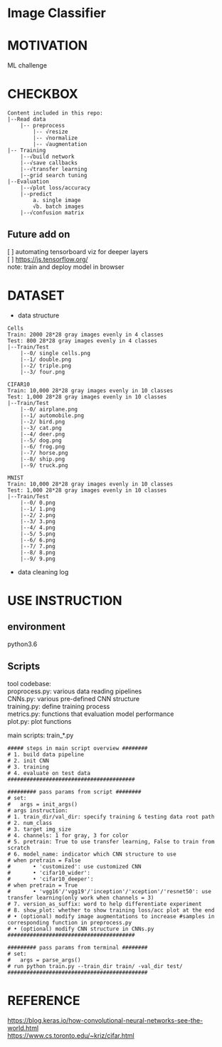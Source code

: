 # Image Classifier

MOTIVATION
==========  
ML challenge

CHECKBOX  
========  
```
Content included in this repo:  
|--Read data  
    |-- preprocess  
        |-- √resize  
        |-- √normalize  
        |-- √augmentation  
|-- Training  
    |--√build network  
    |--√save callbacks  
    |--√transfer learning  
    |--grid search tuning 
|--Evaluation   
    |--√plot loss/accuracy    
    |--predict  
        a. single image  
        √b. batch images  
    |--√confusion matrix  
```  

Future add on
-------------  
[ ] automating tensorboard viz for deeper layers  
[ ] https://js.tensorflow.org/  
note: train and deploy model in browser  


DATASET
==============  
* data structure  
```
Cells  
Train: 2000 28*28 gray images evenly in 4 classes  
Test: 800 28*28 gray images evenly in 4 classes  
|--Train/Test  
    |--0/ single cells.png  
    |--1/ double.png  
    |--2/ triple.png  
    |--3/ four.png  
    
CIFAR10  
Train: 10,000 28*28 gray images evenly in 10 classes  
Test: 1,000 28*28 gray images evenly in 10 classes  
|--Train/Test  
    |--0/ airplane.png  
    |--1/ automobile.png  
    |--2/ bird.png  
    |--3/ cat.png  
    |--4/ deer.png  
    |--5/ dog.png  
    |--6/ frog.png  
    |--7/ horse.png  
    |--8/ ship.png  
    |--9/ truck.png  
    
MNIST  
Train: 10,000 28*28 gray images evenly in 10 classes    
Test: 1,000 28*28 gray images evenly in 10 classes 
|--Train/Test  
    |--0/ 0.png  
    |--1/ 1.png  
    |--2/ 2.png  
    |--3/ 3.png  
    |--4/ 4.png  
    |--5/ 5.png  
    |--6/ 6.png  
    |--7/ 7.png  
    |--8/ 8.png  
    |--9/ 9.png  
```
    
* data cleaning log  


USE INSTRUCTION  
===============  
    
environment  
-----------  
python3.6  

Scripts  
------  
tool codebase:  
proprocess.py: various data reading pipelines  
CNNs.py: various pre-defined CNN structure  
training.py: define training process   
metrics.py: functions that evaluation model performance  
plot.py: plot functions  

main scripts:
train_*.py

    ##### steps in main script overview ########
    # 1. build data pipeline
    # 2. init CNN
    # 3. training
    # 4. evaluate on test data
    ########################################

    ######### pass params from script ########
    # set:
    #   args = init_args()
    # args instruction:
    # 1. train_dir/val_dir: specify training & testing data root path
    # 2. num_class
    # 3. target img_size
    # 4. channels: 1 for gray, 3 for color
    # 5. pretrain: True to use transfer learning, False to train from scratch
    # 6. model_name: indicator which CNN structure to use  
    # when pretrain = False
    #       • 'customized': use customized CNN
    #       • 'cifar10_wider': 
    #       • 'cifar10_deeper':
    # when pretrain = True
    #       • 'vgg16'/'vgg19'/'inception'/'xception'/'resnet50': use transfer learning(only work when channels = 3)
    # 7. version_as_suffix: word to help differentiate experiment
    # 8. show_plot: whether to show training loss/acc plot at the end
    # • (optional) modify image augmentations to increase #samples in corresponding function in preprocess.py
    # • (optional) modify CNN structure in CNNs.py
    ########################################

    ######### pass params from terminal ########
    # set:
    #   args = parse_args()
    # run python train.py --train_dir train/ -val_dir test/
    ############################################

REFERENCE
=========
https://blog.keras.io/how-convolutional-neural-networks-see-the-world.html  
https://www.cs.toronto.edu/~kriz/cifar.html  

